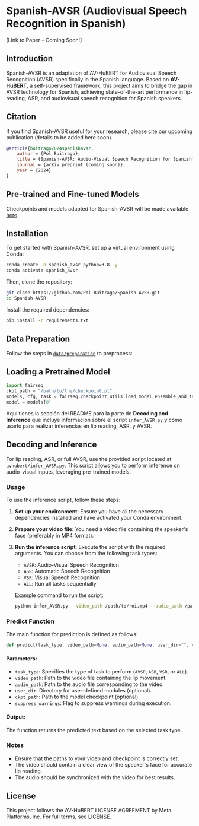 
# Spanish-AVSR (Audiovisual Speech Recognition in Spanish)
[Link to Paper - Coming Soon!]

## Introduction
Spanish-AVSR is an adaptation of AV-HuBERT for Audiovisual Speech Recognition (AVSR) specifically in the Spanish language. Based on **AV-HuBERT**, a self-supervised framework, this project aims to bridge the gap in AVSR technology for Spanish, achieving state-of-the-art performance in lip-reading, ASR, and audiovisual speech recognition for Spanish speakers.

## Citation
If you find Spanish-AVSR useful for your research, please cite our upcoming publication (details to be added here soon).


```BibTeX
@article{buitrago2024spanishavsr,
    author = {Pol Buitrago},
    title = {Spanish-AVSR: Audio-Visual Speech Recognition for Spanish},
    journal = {arXiv preprint (coming soon)},
    year = {2024}
}
```

## Pre-trained and Fine-tuned Models

Checkpoints and models adapted for Spanish-AVSR will be made available [here](link-to-checkpoints).

## Installation

To get started with Spanish-AVSR, set up a virtual environment using Conda:

```bash
conda create -n spanish_avsr python=3.8 -y
conda activate spanish_avsr
```

Then, clone the repository:

```bash
git clone https://github.com/Pol-Buitrago/Spanish-AVSR.git
cd Spanish-AVSR
```

Install the required dependencies:

```bash
pip install -r requirements.txt
```

## Data Preparation

Follow the steps in [`data/preparation`](data/preparation) to preprocess:


## Loading a Pretrained Model

```python
import fairseq
ckpt_path = "/path/to/the/checkpoint.pt"
models, cfg, task = fairseq.checkpoint_utils.load_model_ensemble_and_task([ckpt_path])
model = models[0]
```

Aquí tienes la sección del README para la parte de **Decoding and Inference** que incluye información sobre el script `infer_AVSR.py` y cómo usarlo para realizar inferencias en lip reading, ASR, y AVSR:


## Decoding and Inference

For lip reading, ASR, or full AVSR, use the provided script located at `avhubert/infer_AVSR.py`. This script allows you to perform inference on audio-visual inputs, leveraging pre-trained models.

### Usage

To use the inference script, follow these steps:

1. **Set up your environment**: Ensure you have all the necessary dependencies installed and have activated your Conda environment.

2. **Prepare your video file**: You need a video file containing the speaker's face (preferably in MP4 format).

3. **Run the inference script**:
   Execute the script with the required arguments. You can choose from the following task types:
   - `AVSR`: Audio-Visual Speech Recognition
   - `ASR`: Automatic Speech Recognition
   - `VSR`: Visual Speech Recognition
   - `ALL`: Run all tasks sequentially

   Example command to run the script:
   ```bash
   python infer_AVSR.py --video_path /path/to/roi.mp4 --audio_path /path/to/clip.wav --task_type AVSR
   ```

### Predict Function

The main function for prediction is defined as follows:
```python
def predict(task_type, video_path=None, audio_path=None, user_dir="", ckpt_path="", suppress_warnings=True):
```

#### Parameters:
- `task_type`: Specifies the type of task to perform (`AVSR`, `ASR`, `VSR`, or `ALL`).
- `video_path`: Path to the video file containing the lip movement.
- `audio_path`: Path to the audio file corresponding to the video.
- `user_dir`: Directory for user-defined modules (optional).
- `ckpt_path`: Path to the model checkpoint (optional).
- `suppress_warnings`: Flag to suppress warnings during execution.

#### Output:
The function returns the predicted text based on the selected task type.

### Notes
- Ensure that the paths to your video and checkpoint is correctly set.
- The video should contain a clear view of the speaker's face for accurate lip reading.
- The audio should be synchronized with the video for best results.


## License
This project follows the AV-HuBERT LICENSE AGREEMENT by Meta Platforms, Inc. For full terms, see [LICENSE](link-to-license-file).

